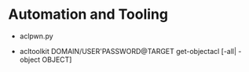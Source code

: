 # Automation and Tooling

- aclpwn.py

- acltoolkit DOMAIN/USER'PASSWORD@TARGET get-objectacl [-all| -object OBJECT]
